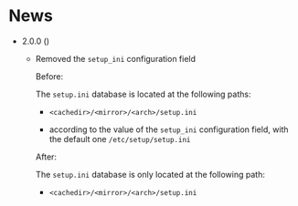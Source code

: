 News
====

* 2.0.0 ()

  * Removed the `setup_ini` configuration field

    Before:

    The `setup.ini` database is located at the following paths:

      - `<cachedir>/<mirror>/<arch>/setup.ini`

      - according to the value of the `setup_ini` configuration field,
          with the default one `/etc/setup/setup.ini`

    After:

    The `setup.ini` database is only located at the following path:

      - `<cachedir>/<mirror>/<arch>/setup.ini`

